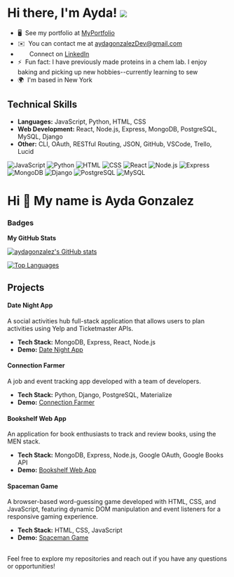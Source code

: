 
Hi there, I'm Ayda! 
![](https://user-images.githubusercontent.com/18350557/176309783-0785949b-9127-417c-8b55-ab5a4333674e.gif)
=======================================================================================================================================


-   🖥️  See my portfolio at [MyPortfolio](http://aydagonzalez.github.io/portfolio/)
-   ✉️  You can contact me at [aydagonzalezDev@gmail.com](mailto:aydagonzalezDev@gmail.com)
-   <img src="https://raw.githubusercontent.com/danielcranney/readme-generator/main/public/icons/socials/linkedin.svg" width="15" height="15" />   
  Connect on [LinkedIn](https://www.linkedin.com/in/aydagonzalez15/)
- ⚡      Fun fact: I have previously made proteins in a chem lab. I enjoy baking and picking up new hobbies--currently learning to sew
-  🌍  I'm based in New York

## Technical Skills

- **Languages:** JavaScript, Python, HTML, CSS
- **Web Development:** React, Node.js, Express, MongoDB, PostgreSQL, MySQL, Django
- **Other:** CLI, OAuth, RESTful Routing, JSON, GitHub, VSCode, Trello, Lucid

<p align="left">
  <img src="https://img.shields.io/badge/-JavaScript-black?logo=javascript" alt="JavaScript"/>
  <img src="https://img.shields.io/badge/-Python-black?logo=python" alt="Python"/>
  <img src="https://img.shields.io/badge/-HTML-black?logo=html5" alt="HTML"/>
  <img src="https://img.shields.io/badge/-CSS-black?logo=css3" alt="CSS"/>
  <img src="https://img.shields.io/badge/-React-black?logo=react" alt="React"/>
  <img src="https://img.shields.io/badge/-Node.js-black?logo=node.js" alt="Node.js"/>
  <img src="https://img.shields.io/badge/-Express-black?logo=express" alt="Express"/>
  <img src="https://img.shields.io/badge/-MongoDB-black?logo=mongodb" alt="MongoDB"/>
  <img src="https://img.shields.io/badge/-Django-black?logo=django" alt="Django"/>
  <img src="https://img.shields.io/badge/-PostgreSQL-black?logo=postgresql" alt="PostgreSQL"/>
 <img src="https://img.shields.io/badge/-MySQL-black?logo=mysql" alt="MySQL"/>
</p>

<!-- <details> -->
  <!-- <summary>  -->

Hi 👋 My name is Ayda Gonzalez
================================

### Badges

<b>My GitHub Stats</b>

<a href="http://www.github.com/aydagonzalez"><img src="https://github-readme-stats.vercel.app/api?username=aydagonzalez&show_icons=true&hide=&count_private=true&title_color=0891b2&text_color=ffffff&icon_color=0891b2&bg_color=1c1917&hide_border=true&show_icons=true" alt="aydagonzalez's GitHub stats" /></a>

  <!--
<a href="http://www.github.com/aydagonzalez"><img src="https://github-readme-streak-stats.herokuapp.com/?user=aydagonzalez&stroke=ffffff&background=1c1917&ring=0891b2&fire=0891b2&currStreakNum=ffffff&currStreakLabel=0891b2&sideNums=ffffff&sideLabels=ffffff&dates=ffffff&hide_border=true" /></a>

 -->

<a href="https://github.com/aydagonzalez" align="left"><img src="https://github-readme-stats.vercel.app/api/top-langs/?username=aydagonzalez&langs_count=10&title_color=0891b2&text_color=ffffff&icon_color=0891b2&bg_color=1c1917&hide_border=true&locale=en&custom_title=Top%20%Languages" alt="Top Languages" /></a>



## Projects
  <!-- </summary> -->
#### Date Night App
A social activities hub full-stack application that allows users to plan activities using Yelp and Ticketmaster APIs.
- **Tech Stack:** MongoDB, Express, React, Node.js
- **Demo:** [Date Night App](https://date-night-app-57a5365aa17a.herokuapp.com/)

#### Connection Farmer
A job and event tracking app developed with a team of developers.
- **Tech Stack:** Python, Django, PostgreSQL, Materialize
- **Demo:** [Connection Farmer](https://connectionfarmer-8077fbac5cc8.herokuapp.com/)

#### Bookshelf Web App
An application for book enthusiasts to track and review books, using the MEN stack. 
- **Tech Stack:** MongoDB, Express, Node.js, Google OAuth, Google Books API
- **Demo:** [Bookshelf Web App](https://libros-web-app-e2ea9ebfcbfc.herokuapp.com/books)

#### Spaceman Game
A browser-based word-guessing game developed with HTML, CSS, and JavaScript, featuring dynamic DOM manipulation and event listeners for a responsive gaming experience.
- **Tech Stack:** HTML, CSS, JavaScript
- **Demo:** [Spaceman Game](https://aydagonzalez.github.io/Spaceman-Game/)
<!-- </details> -->

</br>
Feel free to explore my repositories and reach out if you have any questions or opportunities!
<!--
**aydagonzalez/aydagonzalez** is a ✨ _special_ ✨ repository because its `README.md` (this file) appears on your GitHub profile.

Here are some ideas to get you started:

- 🔭 I’m currently working on ...
- 🌱 I’m currently learning ...
- 👯 I’m looking to collaborate on ...
- 🤔 I’m looking for help with ...
- 💬 Ask me about ...
- 📫 How to reach me: ...
- 😄 Pronouns: ...
- ⚡ Fun fact: ...
-->
